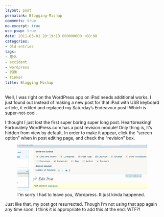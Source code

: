```yaml
---
layout: post
permalink: Blogging-Mishap
comments: true
no-excerpt: true
use-pswp: true
date: 2011-03-01 20:19:13.000000000 +08:00
categories:
- Old entries
tags:
- 意外
- accident
- wordpress
- 折腾
- tinker
title: Blogging Mishap
---
```


Well, I was right on the WordPress app on iPad needs additional works. I just found out instead of making a new post for that iPad with USB keyboard article, it edited and replaced my Saturday’s Endeavour post! Which is super-not-cool.

I thought I just lost the first super boring super long post. Heartbreaking! Fortunately WordPress.com has a post revision module! Only thing is, it’s hidden from view by default. In order to make it appear, click the “screen option” when in post editing page, and check the “revision” box.

<div class="imgDisplay monod" style="max-width: 600px;" itemscope itemtype="http://schema.org/ImageGallery">
  <figure itemprop="associatedMedia" itemscope itemtype="http://schema.org/ImageObject">
    <a href="/assets/old/blogging-mishap-844x301.png" itemprop="contentUrl" data-size="844x301" >
    <img src="/assets/old/blogging-mishap-844x301.png" itemprop="thumbnail" 
      title="I'm sorry I had to leave you, Wordpress. It just kinda happened." 
      alt="I'm sorry I had to leave you, Wordpress. It just kinda happened." />
    </a>
    <figcaption itemprop="caption description">I'm sorry I had to leave you, Wordpress. It just kinda happened.</figcaption>
  </figure>
</div>

Just like that, my post got resurrected. Though I’m not using that app again any time soon. I think it is appropriate to add this at the end: WTF?!

